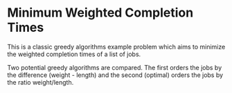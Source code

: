 # Minimum Weighted Completion Times

This is a classic greedy algorithms example problem which 
aims to minimize the weighted completion times of a list of jobs.

Two potential greedy algorithms are compared. The first orders the jobs
by the difference (weight - length) and the second (optimal) orders
the jobs by the ratio weight/length.
